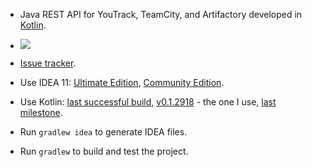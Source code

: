 
* Java REST API for YouTrack, TeamCity, and Artifactory developed in [Kotlin](confluence.jetbrains.net/display/Kotlin).

* <a href="http://evgeny-goldin.org/teamcity/viewType.html?buildTypeId=bt54&tab=buildTypeStatusDiv&guest=1"><img src="http://evgeny-goldin.org/teamcity/app/rest/builds/buildType:(id:bt54)/statusIcon"/></a>

* [Issue tracker](http://evgeny-goldin.org/youtrack/issues/rest).

* Use IDEA 11: [Ultimate Edition](http://download.jetbrains.com/idea/ideaIU-11.1.2.exe), [Community Edition](http://download.jetbrains.com/idea/ideaIC-11.1.2.exe).

* Use Kotlin: [last successful build](http://teamcity.jetbrains.com/viewLog.html?buildTypeId=bt345&buildId=lastSuccessful&tab=artifacts&guest=1),
              [v0.1.2918](http://teamcity.jetbrains.com/viewLog.html?buildTypeId=bt345&buildId=67303&tab=artifacts&guest=1) - the one I use,
              [last milestone](http://teamcity.jetbrains.com/viewLog.html?buildTypeId=bt345&buildId=lastPinned&tab=artifacts&guest=1).

* Run `gradlew idea` to generate IDEA files.

* Run `gradlew` to build and test the project.

